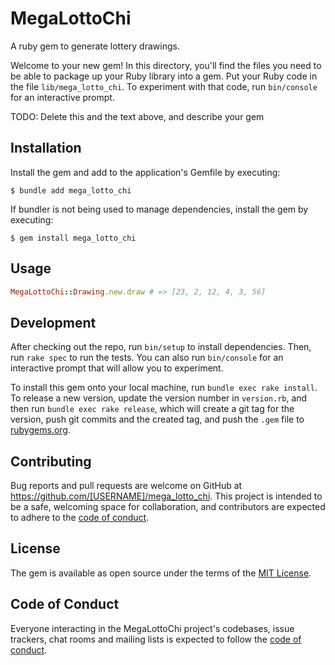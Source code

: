 # MegaLottoChi

A ruby gem to generate lottery drawings.

Welcome to your new gem! In this directory, you'll find the files you need to be able to package up your Ruby library into a gem. Put your Ruby code in the file `lib/mega_lotto_chi`. To experiment with that code, run `bin/console` for an interactive prompt.

TODO: Delete this and the text above, and describe your gem

## Installation

Install the gem and add to the application's Gemfile by executing:

    $ bundle add mega_lotto_chi

If bundler is not being used to manage dependencies, install the gem by executing:

    $ gem install mega_lotto_chi

## Usage

```ruby
MegaLottoChi::Drawing.new.draw # => [23, 2, 12, 4, 3, 56]
```

## Development

After checking out the repo, run `bin/setup` to install dependencies. Then, run `rake spec` to run the tests. You can also run `bin/console` for an interactive prompt that will allow you to experiment.

To install this gem onto your local machine, run `bundle exec rake install`. To release a new version, update the version number in `version.rb`, and then run `bundle exec rake release`, which will create a git tag for the version, push git commits and the created tag, and push the `.gem` file to [rubygems.org](https://rubygems.org).

## Contributing

Bug reports and pull requests are welcome on GitHub at https://github.com/[USERNAME]/mega_lotto_chi. This project is intended to be a safe, welcoming space for collaboration, and contributors are expected to adhere to the [code of conduct](https://github.com/[USERNAME]/mega_lotto_chi/blob/master/CODE_OF_CONDUCT.md).

## License

The gem is available as open source under the terms of the [MIT License](https://opensource.org/licenses/MIT).

## Code of Conduct

Everyone interacting in the MegaLottoChi project's codebases, issue trackers, chat rooms and mailing lists is expected to follow the [code of conduct](https://github.com/[USERNAME]/mega_lotto_chi/blob/master/CODE_OF_CONDUCT.md).
